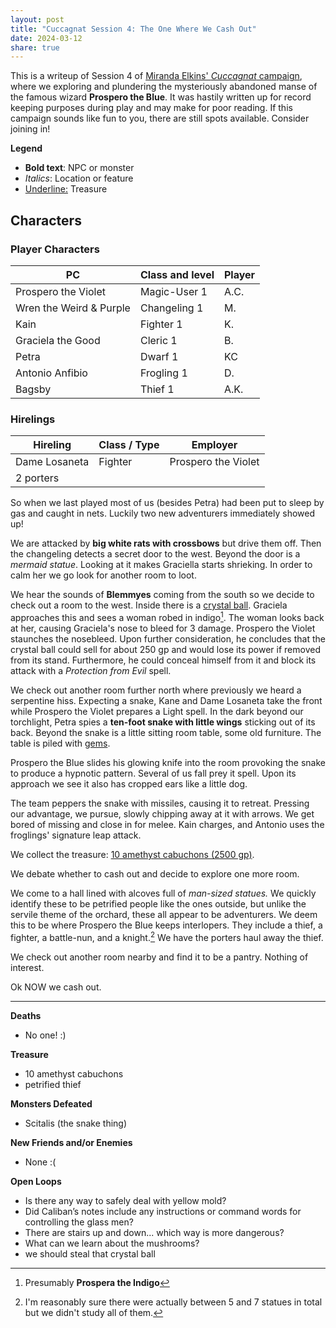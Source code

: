 ```yaml
---
layout: post
title: "Cuccagnat Session 4: The One Where We Cash Out"
date: 2024-03-12 
share: true
---
```

This is a writeup of Session 4 of [Miranda Elkins' *Cuccagnat* campaign](https://startplaying.games/adventure/clsl2qs3l00hj0bkzhmaha98u), where we exploring and plundering the mysteriously abandoned manse of the famous wizard **Prospero the Blue**. It was hastily written up for record keeping purposes during play and may make for poor reading. If this campaign sounds like fun to you, there are still spots available. Consider joining in!

**Legend**
- **Bold text**: NPC or monster
- *Italics*: Location or feature
- <u>Underline:</u> Treasure

## Characters
### Player Characters

| PC                      | Class and level | Player |
| ----------------------- | --------------- | ------ |
| Prospero the Violet     | Magic-User 1    | A.C.   |
| Wren the Weird & Purple | Changeling 1    | M.     |
| Kain                    | Fighter 1       | K.     |
| Graciela the Good       | Cleric 1        | B.     |
| Petra                   | Dwarf 1         | KC     |
| Antonio Anfibio         | Frogling 1      | D.     |
| Bagsby                  | Thief 1         | A.K.   |

### Hirelings

| Hireling      | Class / Type | Employer            |
| ------------- | ------------ | ------------------- |
| Dame Losaneta | Fighter      | Prospero the Violet |
| 2 porters     |              | 

So when we last played most of us (besides Petra) had been put to sleep by gas and caught in nets. Luckily two new adventurers immediately showed up! 

We are attacked by **big white rats with crossbows** but drive them off. Then the changeling detects a secret door to the west. Beyond the door is a *mermaid statue*. Looking at it makes Graciella starts shrieking. In order to calm her we go look for another room to loot.

We hear the sounds of **Blemmyes** coming from the south so we decide to check out a room to the west. Inside there is a <u>crystal ball</u>. Graciela approaches this and sees a woman robed in indigo[^1]. The woman looks back at her, causing Graciela's nose to bleed for 3 damage. Prospero the Violet staunches the nosebleed. Upon further consideration, he concludes that the crystal ball could sell for about 250 gp and would lose its power if removed from its stand. Furthermore, he could conceal himself from it and block its attack with a *Protection from Evil* spell.

We check out another room further north where previously we heard a serpentine hiss. Expecting a snake, Kane and Dame Losaneta take the front while Prospero the Violet prepares a Light spell. In the dark beyond our torchlight, Petra spies a **ten-foot snake with little wings** sticking out of its back. Beyond the snake is a little sitting room table, some old furniture. The table is piled with <u> gems</u>.

Prospero the Blue slides his glowing knife into the room provoking the snake to produce a hypnotic pattern. Several of us fall prey it spell. Upon its approach we see it also has cropped ears like a little dog.

The team peppers the snake with missiles, causing it to retreat. Pressing our advantage, we pursue, slowly chipping away at it with arrows. We get bored of missing and close in for melee. Kain charges, and Antonio uses the froglings' signature leap attack.

We collect the treasure: <u>10 amethyst cabuchons (2500 gp)</u>.

We debate whether to cash out and decide to explore one more room. 

We come to a hall lined with alcoves full of *man-sized statues.* We quickly identify these to be petrified people like the ones outside, but unlike the servile theme of the orchard, these all appear to be adventurers. We deem this to be where Prospero the Blue keeps interlopers. They include a thief, a fighter, a battle-nun, and a knight.[^2] We have the porters haul away the thief.

We check out another room nearby and find it to be a pantry. Nothing of interest.

Ok NOW we cash out.

---
**Deaths**
- No one! :)

**Treasure**
- 10 amethyst cabuchons
- petrified thief

**Monsters Defeated**
- Scitalis (the snake thing)

**New Friends and/or Enemies**
- None :(

**Open Loops**
- Is there any way to safely deal with yellow mold?
- Did Caliban’s notes include any instructions or command words for controlling the glass men?
- There are stairs up and down... which way is more dangerous?
- What can we learn about the mushrooms?
- we should steal that crystal ball

[^1]: Presumably **Prospera the Indigo**
[^2]: I'm reasonably sure there were actually between 5 and 7 statues in total but we didn't study all of them.

